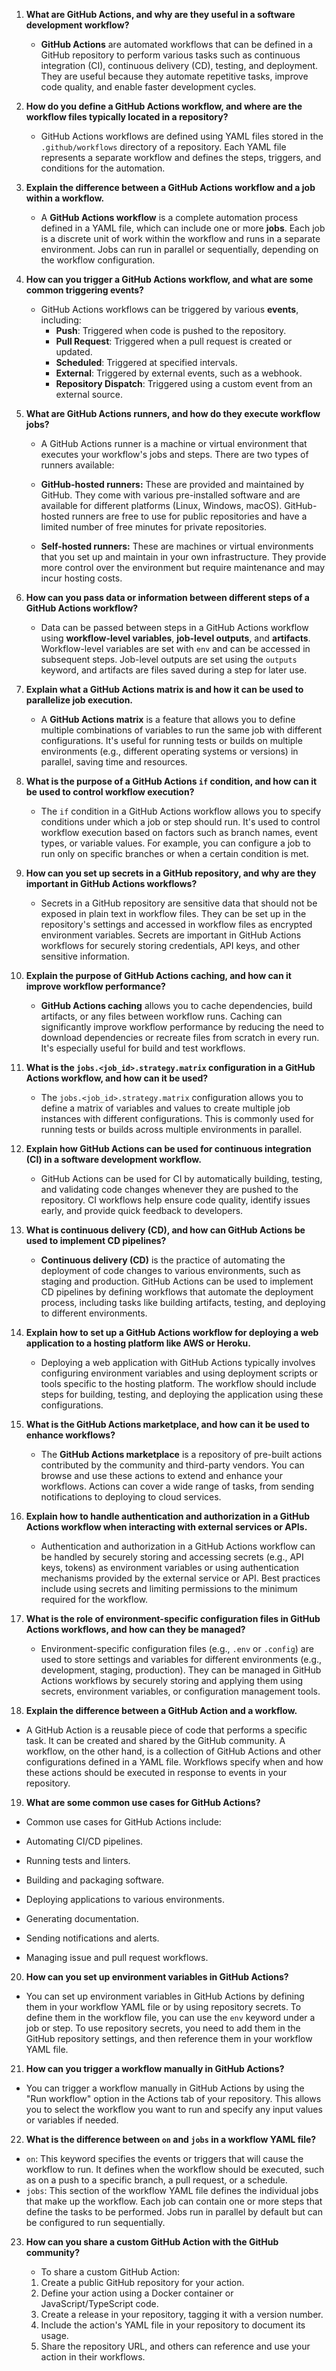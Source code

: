 1. **What are GitHub Actions, and why are they useful in a software development workflow?**

   - **GitHub Actions** are automated workflows that can be defined in a GitHub repository to perform various tasks such as continuous integration (CI), continuous delivery (CD), testing, and deployment. They are useful because they automate repetitive tasks, improve code quality, and enable faster development cycles.

2. **How do you define a GitHub Actions workflow, and where are the workflow files typically located in a repository?**

   - GitHub Actions workflows are defined using YAML files stored in the `.github/workflows` directory of a repository. Each YAML file represents a separate workflow and defines the steps, triggers, and conditions for the automation.

3. **Explain the difference between a GitHub Actions workflow and a job within a workflow.**

   - A **GitHub Actions workflow** is a complete automation process defined in a YAML file, which can include one or more **jobs**. Each job is a discrete unit of work within the workflow and runs in a separate environment. Jobs can run in parallel or sequentially, depending on the workflow configuration.

4. **How can you trigger a GitHub Actions workflow, and what are some common triggering events?**

   - GitHub Actions workflows can be triggered by various **events**, including:
     - **Push**: Triggered when code is pushed to the repository.
     - **Pull Request**: Triggered when a pull request is created or updated.
     - **Scheduled**: Triggered at specified intervals.
     - **External**: Triggered by external events, such as a webhook.
     - **Repository Dispatch**: Triggered using a custom event from an external source.

5. **What are GitHub Actions runners, and how do they execute workflow jobs?**

   - A GitHub Actions runner is a machine or virtual environment that executes your workflow's jobs and steps. There are two types of runners available:

   - **GitHub-hosted runners:** These are provided and maintained by GitHub. They come with various pre-installed software and are available for different platforms (Linux, Windows, macOS). GitHub-hosted runners are free to use for public repositories and have a limited number of free minutes for private repositories.

   - **Self-hosted runners:** These are machines or virtual environments that you set up and maintain in your own infrastructure. They provide more control over the environment but require maintenance and may incur hosting costs.

6. **How can you pass data or information between different steps of a GitHub Actions workflow?**

   - Data can be passed between steps in a GitHub Actions workflow using **workflow-level variables**, **job-level outputs**, and **artifacts**. Workflow-level variables are set with `env` and can be accessed in subsequent steps. Job-level outputs are set using the `outputs` keyword, and artifacts are files saved during a step for later use.

7. **Explain what a GitHub Actions matrix is and how it can be used to parallelize job execution.**

   - A **GitHub Actions matrix** is a feature that allows you to define multiple combinations of variables to run the same job with different configurations. It's useful for running tests or builds on multiple environments (e.g., different operating systems or versions) in parallel, saving time and resources.

8. **What is the purpose of a GitHub Actions `if` condition, and how can it be used to control workflow execution?**

   - The `if` condition in a GitHub Actions workflow allows you to specify conditions under which a job or step should run. It's used to control workflow execution based on factors such as branch names, event types, or variable values. For example, you can configure a job to run only on specific branches or when a certain condition is met.

9. **How can you set up secrets in a GitHub repository, and why are they important in GitHub Actions workflows?**

   - Secrets in a GitHub repository are sensitive data that should not be exposed in plain text in workflow files. They can be set up in the repository's settings and accessed in workflow files as encrypted environment variables. Secrets are important in GitHub Actions workflows for securely storing credentials, API keys, and other sensitive information.

10. **Explain the purpose of GitHub Actions caching, and how can it improve workflow performance?**

    - **GitHub Actions caching** allows you to cache dependencies, build artifacts, or any files between workflow runs. Caching can significantly improve workflow performance by reducing the need to download dependencies or recreate files from scratch in every run. It's especially useful for build and test workflows.

11. **What is the `jobs.<job_id>.strategy.matrix` configuration in a GitHub Actions workflow, and how can it be used?**

    - The `jobs.<job_id>.strategy.matrix` configuration allows you to define a matrix of variables and values to create multiple job instances with different configurations. This is commonly used for running tests or builds across multiple environments in parallel.

12. **Explain how GitHub Actions can be used for continuous integration (CI) in a software development workflow.**

    - GitHub Actions can be used for CI by automatically building, testing, and validating code changes whenever they are pushed to the repository. CI workflows help ensure code quality, identify issues early, and provide quick feedback to developers.

13. **What is continuous delivery (CD), and how can GitHub Actions be used to implement CD pipelines?**

    - **Continuous delivery (CD)** is the practice of automating the deployment of code changes to various environments, such as staging and production. GitHub Actions can be used to implement CD pipelines by defining workflows that automate the deployment process, including tasks like building artifacts, testing, and deploying to different environments.

14. **Explain how to set up a GitHub Actions workflow for deploying a web application to a hosting platform like AWS or Heroku.**

    - Deploying a web application with GitHub Actions typically involves configuring environment variables and using deployment scripts or tools specific to the hosting platform. The workflow should include steps for building, testing, and deploying the application using these configurations.

15. **What is the GitHub Actions marketplace, and how can it be used to enhance workflows?**

    - The **GitHub Actions marketplace** is a repository of pre-built actions contributed by the community and third-party vendors. You can browse and use these actions to extend and enhance your workflows. Actions can cover a wide range of tasks, from sending notifications to deploying to cloud services.

16. **Explain how to handle authentication and authorization in a GitHub Actions workflow when interacting with external services or APIs.**

    - Authentication and authorization in a GitHub Actions workflow can be handled by securely storing and accessing secrets (e.g., API keys, tokens) as environment variables or using authentication mechanisms provided by the external service or API. Best practices include using secrets and limiting permissions to the minimum required for the workflow.

17. **What is the role of environment-specific configuration files in GitHub Actions workflows, and how can they be managed?**

    - Environment-specific configuration files (e.g., `.env` or `.config`) are used to store settings and variables for different environments (e.g., development, staging, production). They can be managed in GitHub Actions workflows by securely storing and applying them using secrets, environment variables, or configuration management tools.

18. **Explain the difference between a GitHub Action and a workflow.**

   - A GitHub Action is a reusable piece of code that performs a specific task. It can be created and shared by the GitHub community. A workflow, on the other hand, is a collection of GitHub Actions and other configurations defined in a YAML file. Workflows specify when and how these actions should be executed in response to events in your repository.

19. **What are some common use cases for GitHub Actions?**

   - Common use cases for GitHub Actions include:

   - Automating CI/CD pipelines.
   - Running tests and linters.
   - Building and packaging software.
   - Deploying applications to various environments.
   - Generating documentation.
   - Sending notifications and alerts.
   - Managing issue and pull request workflows.

20. **How can you set up environment variables in GitHub Actions?**

   - You can set up environment variables in GitHub Actions by defining them in your workflow YAML file or by using repository secrets. To define them in the workflow file, you can use the `env` keyword under a job or step. To use repository secrets, you need to add them in the GitHub repository settings, and then reference them in your workflow YAML file.

21. **How can you trigger a workflow manually in GitHub Actions?**

   - You can trigger a workflow manually in GitHub Actions by using the "Run workflow" option in the Actions tab of your repository. This allows you to select the workflow you want to run and specify any input values or variables if needed.

22. **What is the difference between `on` and `jobs` in a workflow YAML file?**
 
   - `on`: This keyword specifies the events or triggers that will cause the workflow to run. It defines when the workflow should be executed, such as on a push to a specific branch, a pull request, or a schedule.
   - `jobs`: This section of the workflow YAML file defines the individual jobs that make up the workflow. Each job can contain one or more steps that define the tasks to be performed. Jobs run in parallel by default but can be configured to run sequentially.

23. **How can you share a custom GitHub Action with the GitHub community?**

    - To share a custom GitHub Action:
    1. Create a public GitHub repository for your action.
    2. Define your action using a Docker container or JavaScript/TypeScript code.
    3. Create a release in your repository, tagging it with a version number.
    4. Include the action's YAML file in your repository to document its usage.
    5. Share the repository URL, and others can reference and use your action in their workflows.